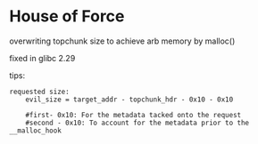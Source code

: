 # House of Force

overwriting topchunk size to achieve arb memory by malloc()

fixed in glibc 2.29

tips:
```
requested size:
	evil_size = target_addr - topchunk_hdr - 0x10 - 0x10

	#first- 0x10: For the metadata tacked onto the request 
	#second - 0x10: To account for the metadata prior to the __malloc_hook

```